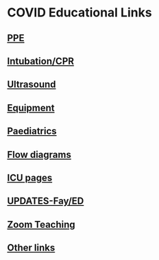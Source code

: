 # COVID Educational Links

## [PPE](ppe.md)

## [Intubation/CPR](intubation.md)

## [Ultrasound](ultrasound.md)

## [Equipment](equipment.md)

## [Paediatrics](paediatrics.md)

## [Flow diagrams](flow.md)

## [ICU pages](icu.md)

## [UPDATES-Fay/ED](prev-updates.md)

## [Zoom Teaching](zoom.md)

## [Other links](other.md)


